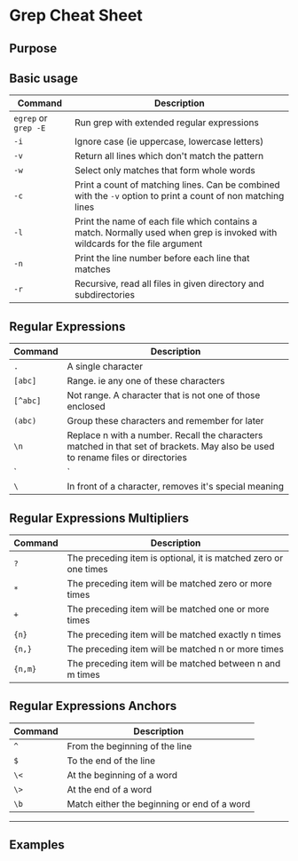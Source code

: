 # Grep Cheat Sheet

## Purpose



## Basic usage

| Command              | Description                                                                                                                 |
|----------------------|-----------------------------------------------------------------------------------------------------------------------------|
| `egrep` or `grep -E` | Run grep with extended regular expressions                                                                                  |
| `-i`                 | Ignore case (ie uppercase, lowercase letters)                                                                               |
| `-v`                 | Return all lines which don't match the pattern                                                                              |
| `-w`                 | Select only matches that form whole words                                                                                   |
| `-c`                 | Print a count of matching lines. Can be combined with the `-v` option to print a count of non matching lines                  |
| `-l`                 | Print the name of each file which contains a match. Normally used when grep is invoked with wildcards for the file argument |
| `-n`                 | Print the line number before each line that matches                                                                         |
| `-r`                 | Recursive, read all files in given directory and subdirectories                                                             |

## Regular Expressions

| Command  | Description                                                                                                                     |
|----------|---------------------------------------------------------------------------------------------------------------------------------|
| `.`      | A single character                                                                                                              |
| `[abc]`  | Range. ie any one of these characters                                                                                           |
| `[^abc]` | Not range. A character that is not one of those enclosed                                                                        |
| `(abc)`  | Group these characters and remember for later                                                                                   |
| `\n`     | Replace n with a number. Recall the characters matched in that set of brackets. May also be used to rename files or directories |
| `|`      | The logical 'or' operation                                                                                                      |
| `\`      | In front of a character, removes it's special meaning                                                                           |

## Regular Expressions Multipliers

| Command | Description                                                     |
|---------|-----------------------------------------------------------------|
| `?`     | The preceding item is optional, it is matched zero or one times |
| `*`     | The preceding item will be matched zero or more times           |
| `+`     | The preceding item will be matched one or more times            |
| `{n}`   | The preceding item will be matched exactly n times              |
| `{n,}`  | The preceding item will be matched n or more times              |
| `{n,m}` | The preceding item will be matched between n and m times        |

## Regular Expressions Anchors

| Command | Description                                 |
|---------|---------------------------------------------|
| `^`     | From the beginning of the line              |
| `$`     | To the end of the line                      |
| `\<`    | At the beginning of a word                  |
| `\>`    | At the end of a word                        |
| `\b`    | Match either the beginning or end of a word |

***
## Examples
